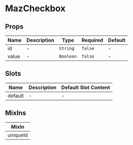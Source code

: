 # MazCheckbox

## Props

<!-- @vuese:MazCheckbox:props:start -->
|Name|Description|Type|Required|Default|
|---|---|---|---|---|
|id|-|`String`|`false`|-|
|value|-|`Boolean`|`false`|-|

<!-- @vuese:MazCheckbox:props:end -->


## Slots

<!-- @vuese:MazCheckbox:slots:start -->
|Name|Description|Default Slot Content|
|---|---|---|
|default|-|-|

<!-- @vuese:MazCheckbox:slots:end -->


## MixIns

<!-- @vuese:MazCheckbox:mixIns:start -->
|MixIn|
|---|
|uniqueId|

<!-- @vuese:MazCheckbox:mixIns:end -->



